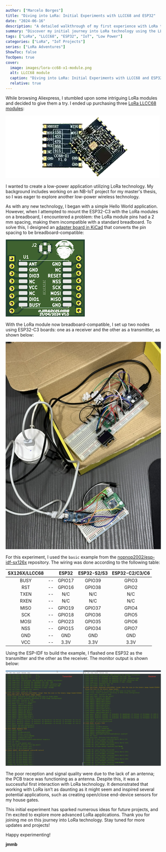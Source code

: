 ```yaml
---
author: ["Marcelo Borges"]
title: "Diving into LoRa: Initial Experiments with LLCC68 and ESP32"
date: "2024-06-16"
description: "A detailed walkthrough of my first experience with LoRa technology, featuring the LLCC68 module and ESP32-C3 boards. Learn about my setup process, challenges, and initial experiments."
summary: "Discover my initial journey into LoRa technology using the LLCC68 module. This post covers my setup process, the creation of a breadboard adapter, and the results of my first transmitter and receiver test using ESP32-C3 boards."
tags: ["LoRa", "LLCC68", "ESP32", "IoT", "Low Power"]
categories: ["LoRa", "IoT Projects"]
series: ["LoRa Adventures"]
ShowToc: false
TocOpen: true
cover:
  image: images/lora-cc68-x1-module.png
  alt: LLCC68 module
  caption: "Diving into LoRa: Initial Experiments with LLCC68 and ESP32"
  relative: true
---
```


While browsing Aliexpress, I stumbled upon some intriguing LoRa modules and decided to give them a try. I ended up purchasing three [LoRa LLCC68 modules](https://pt.aliexpress.com/item/1005005763543912.html?gatewayAdapt=glo2bra):

![LoRa-CC68-X1 module](images/lora-cc68-x1-module.png#center)

I wanted to create a low-power application utilizing LoRa technology. My background includes working on an NB-IoT project for my master's thesis, so I was eager to explore another low-power wireless technology.

As with any new technology, I began with a simple Hello World application. However, when I attempted to mount the ESP32-C3 with the LoRa modules on a breadboard, I encountered a problem: the LoRa module pins had a 2 mm spacing, making them incompatible with a standard breadboard. To solve this, I designed an [adapter board in KiCad](https://github.com/jmarcelomb/lora-adapter-board) that converts the pin spacing to be breadboard-compatible:

![Adapter board, front view](images/lora-board-front.png#center)

With the LoRa module now breadboard-compatible, I set up two nodes using ESP32-C3 boards: one as a receiver and the other as a transmitter, as shown below:

![Transmitter and Receiver LoRa nodes](images/two-lora-nodes.jpeg#center)

For this experiment, I used the `basic` example from the [nopnop2002/esp-idf-sx126x](https://github.com/nopnop2002/esp-idf-sx126x) repository. The wiring was done according to the following table:

| SX126X/LLCC68 |       | ESP32  | ESP32-S2/S3 | ESP32-C2/C3/C6 |
| :-----------: | :---: | :----: | :---------: | :------------: |
|     BUSY      |  --   | GPIO17 |   GPIO39    |     GPIO3      |
|      RST      |  --   | GPIO16 |   GPIO38    |     GPIO2      |
|     TXEN      |  --   |  N/C   |     N/C     |      N/C       |
|     RXEN      |  --   |  N/C   |     N/C     |      N/C       |
|     MISO      |  --   | GPIO19 |   GPIO37    |     GPIO4      |
|      SCK      |  --   | GPIO18 |   GPIO36    |     GPIO5      |
|     MOSI      |  --   | GPIO23 |   GPIO35    |     GPIO6      |
|      NSS      |  --   | GPIO15 |   GPIO34    |     GPIO7      |
|      GND      |  --   |  GND   |     GND     |      GND       |
|      VCC      |  --   |  3.3V  |    3.3V     |      3.3V      |

Using the ESP-IDF to build the example, I flashed one ESP32 as the transmitter and the other as the receiver. The monitor output is shown below:

![Application monitor output](images/example-monitor-log.png#center)

The poor reception and signal quality were due to the lack of an antenna; the PCB trace was functioning as a antenna. Despite this, it was a successful first interaction with LoRa technology. It demonstrated that working with LoRa isn’t as daunting as it might seem and inspired several potential applications, such as creating open/close end-device sensors for my house gates.

This initial experiment has sparked numerous ideas for future projects, and I’m excited to explore more advanced LoRa applications. Thank you for joining me on this journey into LoRa technology. Stay tuned for more updates and projects!

Happy experimenting!

**jmmb**

